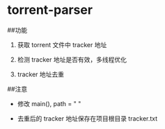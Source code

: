 torrent-parser
=====

##功能

1. 获取 torrent 文件中 tracker 地址

2. 检测 tracker 地址是否有效，多线程优化

3. tracker 地址去重

##注意

- 修改 main(), path = " "

- 去重后的 tracker 地址保存在项目根目录 tracker.txt
